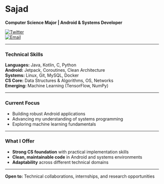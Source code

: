 # **Sajad**  
**Computer Science Major | Android & Systems Developer**

[![Twitter](https://img.shields.io/badge/Twitter-%231DA1F2?style=flat&logo=twitter&logoColor=white)](https://twitter.com/yourhandle)  
[![Email](https://img.shields.io/badge/Email-%23D14836?style=flat&logo=gmail&logoColor=white)](mailto:your.email@example.com)  

---

### **Technical Skills**  
**Languages:** Java, Kotlin, C, Python  
**Android:** Jetpack, Coroutines, Clean Architecture  
**Systems:** Linux, Git, MySQL, Docker  
**CS Core:** Data Structures & Algorithms, OS, Networks  
**Emerging:** Machine Learning (TensorFlow, NumPy)  

---

### **Current Focus**  
- Building robust Android applications  
- Advancing my understanding of systems programming  
- Exploring machine learning fundamentals  

---

### **What I Offer**  
- **Strong CS foundation** with practical implementation skills  
- **Clean, maintainable code** in Android and systems environments  
- **Adaptability** across different technical domains  

---

**Open to:** Technical collaborations, internships, and research opportunities  